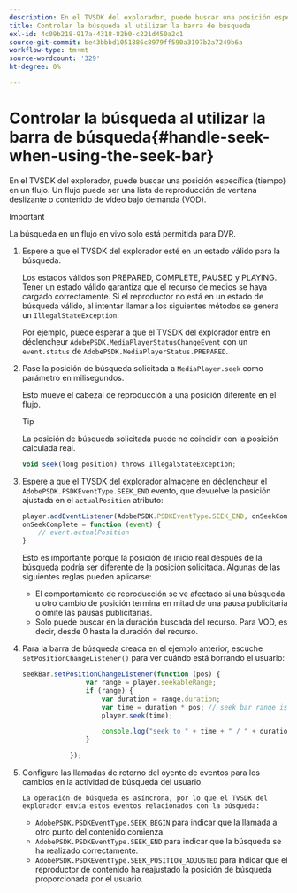 ```yaml
---
description: En el TVSDK del explorador, puede buscar una posición específica (tiempo) en un flujo. Un flujo puede ser una lista de reproducción de ventana deslizante o contenido de vídeo bajo demanda (VOD).
title: Controlar la búsqueda al utilizar la barra de búsqueda
exl-id: 4c09b218-917a-4318-82b0-c221d450a2c1
source-git-commit: be43bbbd1051886c8979ff590a3197b2a7249b6a
workflow-type: tm+mt
source-wordcount: '329'
ht-degree: 0%

---
```


# Controlar la búsqueda al utilizar la barra de búsqueda{#handle-seek-when-using-the-seek-bar}

En el TVSDK del explorador, puede buscar una posición específica (tiempo) en un flujo. Un flujo puede ser una lista de reproducción de ventana deslizante o contenido de vídeo bajo demanda (VOD).

>[!IMPORTANT]
>
>La búsqueda en un flujo en vivo solo está permitida para DVR.

1. Espere a que el TVSDK del explorador esté en un estado válido para la búsqueda.

   Los estados válidos son PREPARED, COMPLETE, PAUSED y PLAYING. Tener un estado válido garantiza que el recurso de medios se haya cargado correctamente. Si el reproductor no está en un estado de búsqueda válido, al intentar llamar a los siguientes métodos se genera un `IllegalStateException`.

   Por ejemplo, puede esperar a que el TVSDK del explorador entre en déclencheur  `AdobePSDK.MediaPlayerStatusChangeEvent`  con un `event.status` de `AdobePSDK.MediaPlayerStatus.PREPARED`.

1. Pase la posición de búsqueda solicitada a `MediaPlayer.seek` como parámetro en milisegundos.

   Esto mueve el cabezal de reproducción a una posición diferente en el flujo.

   >[!TIP]
   >
   >La posición de búsqueda solicitada puede no coincidir con la posición calculada real.

   ```js
   void seek(long position) throws IllegalStateException;
   ```

1. Espere a que el TVSDK del explorador almacene en déclencheur el  `AdobePSDK.PSDKEventType.SEEK_END`  evento, que devuelve la posición ajustada en el `actualPosition` atributo:

   ```js
   player.addEventListener(AdobePSDK.PSDKEventType.SEEK_END, onSeekComplete); 
   onSeekComplete = function (event) {
       // event.actualPosition
   }
   ```

   Esto es importante porque la posición de inicio real después de la búsqueda podría ser diferente de la posición solicitada. Algunas de las siguientes reglas pueden aplicarse:

   * El comportamiento de reproducción se ve afectado si una búsqueda u otro cambio de posición termina en mitad de una pausa publicitaria o omite las pausas publicitarias.
   * Solo puede buscar en la duración buscada del recurso. Para VOD, es decir, desde 0 hasta la duración del recurso.

1. Para la barra de búsqueda creada en el ejemplo anterior, escuche `setPositionChangeListener()` para ver cuándo está borrando el usuario:

   ```js
   seekBar.setPositionChangeListener(function (pos) { 
                   var range = player.seekableRange; 
                   if (range) { 
                       var duration = range.duration; 
                       var time = duration * pos; // seek bar range is [0,1] 
                       player.seek(time); 
   
                       console.log("seek to " + time + " / " + duration); 
                   } 
   
               }); 
   ```

1. Configure las llamadas de retorno del oyente de eventos para los cambios en la actividad de búsqueda del usuario.

       La operación de búsqueda es asíncrona, por lo que el TVSDK del explorador envía estos eventos relacionados con la búsqueda:
   
   * `AdobePSDK.PSDKEventType.SEEK_BEGIN` para indicar que la llamada a otro punto del contenido comienza.
   * `AdobePSDK.PSDKEventType.SEEK_END` para indicar que la búsqueda se ha realizado correctamente.
   * `AdobePSDK.PSDKEventType.SEEK_POSITION_ADJUSTED` para indicar que el reproductor de contenido ha reajustado la posición de búsqueda proporcionada por el usuario.
